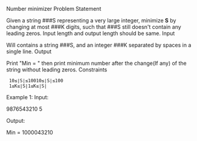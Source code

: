 Number minimizer
Problem Statement

Given a string ###S representing a very large integer, minimize **S** by changing at most ###K digits, such that ###S still doesn't contain any leading zeros. Input length and output length should be same.
Input

Will contains a string ###S, and an integer ###K separated by spaces in a single line.
Output

Print "Min = " then print minimum number after the change(If any) of the string without leading zeros.
Constraints

     10≤∣S∣≤10010≤∣S∣≤100
     1≤K≤∣S∣1≤K≤∣S∣

Example 1:
Input:

9876543210 5

Output:

Min = 1000043210
